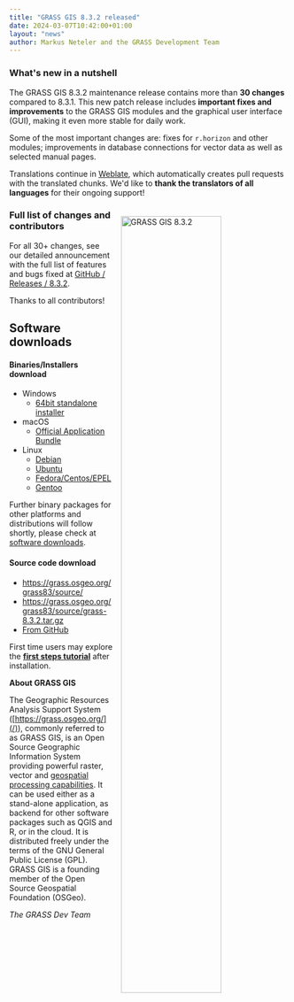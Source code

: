 ```yaml
---
title: "GRASS GIS 8.3.2 released"
date: 2024-03-07T10:42:00+01:00
layout: "news"
author: Markus Neteler and the GRASS Development Team
---
```


### What's new in a nutshell

The GRASS GIS 8.3.2 maintenance release contains more than **30 changes**
compared to 8.3.1. This new patch release includes
**important fixes and improvements** to the GRASS GIS modules and the
graphical user interface (GUI), making it even more stable for daily work.

Some of the most important changes are: fixes for `r.horizon` and 
other modules; improvements in database connections for vector data 
as well as selected manual pages.

Translations continue in
[Weblate](https://weblate.osgeo.org/projects/grass-gis/), which
automatically creates pull requests with the translated chunks.
We'd like to **thank the translators of all languages** for their
ongoing support!

<a href="/images/news/grass832_TODO.png">
  <img src="/images/news/grass832_TODO.png"
   alt="GRASS GIS 8.3.2"
   title="GRASS GIS 8.3.2"
   width="60%" style="float:right;padding-left:15px;padding-top:20px">
</a>

### Full list of changes and contributors

For all 30+ changes, see our detailed announcement with the full list of
features and bugs fixed at
[GitHub / Releases / 8.3.2](https://github.com/OSGeo/grass/releases/tag/8.3.2).

Thanks to all contributors!

## Software downloads

#### Binaries/Installers download

- Windows
  - [64bit standalone installer](https://grass.osgeo.org/grass83/binary/mswindows/native/WinGRASS-8.3.2-1-Setup.exe)
- macOS
  - [Official Application Bundle](https://cmbarton.github.io/grass-mac/download/)
- Linux
  - [Debian](https://tracker.debian.org/pkg/grass)
  - [Ubuntu](https://launchpad.net/~ubuntugis/+archive/ubuntu/ubuntugis-unstable)
  - [Fedora/Centos/EPEL](https://src.fedoraproject.org/rpms/grass)
  - [Gentoo](https://packages.gentoo.org/packages/sci-geosciences/grass)

Further binary packages for other platforms and distributions will follow shortly,
please check at [software downloads](/download/software/).

#### Source code download

- <https://grass.osgeo.org/grass83/source/>
- <https://grass.osgeo.org/grass83/source/grass-8.3.2.tar.gz>
- [From GitHub](https://github.com/OSGeo/grass/releases/tag/8.3.2)

First time users may explore the [**first steps tutorial**](/learn/) after
installation.

**About GRASS GIS**

The Geographic Resources Analysis Support System
([https://grass.osgeo.org/](/)), commonly referred to as GRASS GIS, is
an Open Source Geographic Information System providing powerful raster,
vector and [geospatial processing capabilities](https://grass.osgeo.org/learn/overview/).
It can be used either as a stand-alone application, as backend for other
software packages such as QGIS and R, or in the cloud. It is
distributed freely under the terms of the GNU General Public License (GPL).
GRASS GIS is a founding member of the Open Source Geospatial Foundation (OSGeo).

_The GRASS Dev Team_
